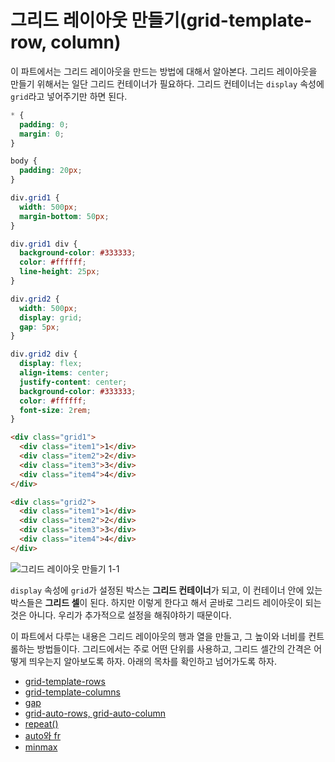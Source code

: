 # 그리드 레이아웃 만들기(grid-template-row, column)
이 파트에서는 그리드 레이아웃을 만드는 방법에 대해서 알아본다. 그리드 레이아웃을 만들기 위해서는 일단 그리드 컨테이너가 필요하다. 그리드 컨테이너는 `display` 속성에 `grid`라고 넣어주기만 하면 된다.

```css
* {
  padding: 0;
  margin: 0;
}

body {
  padding: 20px;
}

div.grid1 {
  width: 500px;
  margin-bottom: 50px;
}

div.grid1 div {
  background-color: #333333;
  color: #ffffff;
  line-height: 25px;
}

div.grid2 {
  width: 500px;
  display: grid;
  gap: 5px;
}

div.grid2 div {
  display: flex;
  align-items: center;
  justify-content: center;
  background-color: #333333;
  color: #ffffff;
  font-size: 2rem;
}
```

```html
<div class="grid1">
  <div class="item1">1</div>
  <div class="item2">2</div>
  <div class="item3">3</div>
  <div class="item4">4</div>
</div>

<div class="grid2">
  <div class="item1">1</div>
  <div class="item2">2</div>
  <div class="item3">3</div>
  <div class="item4">4</div>
</div>
```

![그리드 레이아웃 만들기 1-1](https://drive.google.com/uc?export=view&id=1kNVY38QET5L-XI6jG5QYco4VNHQlW5QF)

`display` 속성에 `grid`가 설정된 박스는 **그리드 컨테이너**가 되고, 이 컨테이너 안에 있는 박스들은 **그리드 셀**이 된다. 하지만 이렇게 한다고 해서 곧바로 그리드 레이아웃이 되는 것은 아니다. 우리가 추가적으로 설정을 해줘야하기 때문이다.

이 파트에서 다루는 내용은 그리드 레이아웃의 행과 열을 만들고, 그 높이와 너비를 컨트롤하는 방법들이다. 그리드에서는 주로 어떤 단위를 사용하고, 그리드 셀간의 간격은 어떻게 띄우는지 알아보도록 하자. 아래의 목차를 확인하고 넘어가도록 하자.

+ [grid-template-rows](./14.1.1.grid-template-rows.md)
+ [grid-template-columns](./14.1.2.grid-template-columns.md)
+ [gap](./14.1.3.gap.md)
+ [grid-auto-rows, grid-auto-column](./14.1.4.grid-auto.md)
+ [repeat()](./14.1.5.repeat.md)
+ [auto와 fr](./14.1.6.auto-fr.md)
+ [minmax](./14.1.7.minmax.md)
